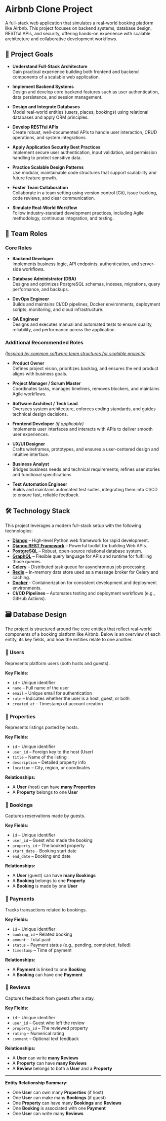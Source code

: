 # Airbnb Clone Project
A full-stack web application that simulates a real-world booking platform like Airbnb. This project focuses on backend systems, database design, RESTful APIs, and security, offering hands-on experience with scalable architecture and collaborative development workflows.

## 🚀 Project Goals

- **Understand Full-Stack Architecture**  
  Gain practical experience building both frontend and backend components of a scalable web application.

- **Implement Backend Systems**  
  Design and develop core backend features such as user authentication, data persistence, and session management.

- **Design and Integrate Databases**  
  Model real-world entities (users, places, bookings) using relational databases and apply ORM principles.

- **Develop RESTful APIs**  
  Create robust, well-documented APIs to handle user interaction, CRUD operations, and system integrations.

- **Apply Application Security Best Practices**  
  Implement secure user authentication, input validation, and permission handling to protect sensitive data.

- **Practice Scalable Design Patterns**  
  Use modular, maintainable code structures that support scalability and future feature growth.

- **Foster Team Collaboration**  
  Collaborate in a team setting using version control (Git), issue tracking, code reviews, and clear communication.

- **Simulate Real-World Workflow**  
  Follow industry-standard development practices, including Agile methodology, continuous integration, and testing.

## 👥 Team Roles

### Core Roles
- **Backend Developer**  
  Implements business logic, API endpoints, authentication, and server-side workflows.

- **Database Administrator (DBA)**  
  Designs and optimizes PostgreSQL schemas, indexes, migrations, query performance, and backups.

- **DevOps Engineer**  
  Builds and maintains CI/CD pipelines, Docker environments, deployment scripts, monitoring, and cloud infrastructure.

- **QA Engineer**  
  Designs and executes manual and automated tests to ensure quality, reliability, and performance across the application.

### Additional Recommended Roles
 *([Inspired by common software team structures for scalable projects](https://itrexgroup.com/blog/software-development-team-structure/))*

- **Product Owner**  
  Defines project vision, prioritizes backlog, and ensures the end product aligns with business goals.

- **Project Manager / Scrum Master**  
  Coordinates tasks, manages timelines, removes blockers, and maintains Agile workflows.

- **Software Architect / Tech Lead**  
  Oversees system architecture, enforces coding standards, and guides technical design decisions.

- **Frontend Developer** *(if applicable)*  
  Implements user interfaces and interacts with APIs to deliver smooth user experiences.

- **UX/UI Designer**  
  Crafts wireframes, prototypes, and ensures a user-centered design and intuitive interface.

- **Business Analyst**  
  Bridges business needs and technical requirements; refines user stories and functional specifications.

- **Test Automation Engineer**  
  Builds and maintains automated test suites, integrating them into CI/CD to ensure fast, reliable feedback.



## 🛠️ Technology Stack

This project leverages a modern full-stack setup with the following technologies:

- **[Django](https://www.djangoproject.com/)** – High-level Python web framework for rapid development.
- **[Django REST Framework](https://www.django-rest-framework.org/)** – Powerful toolkit for building Web APIs.
- **[PostgreSQL](https://www.postgresql.org/)** – Robust, open-source relational database system.
- **[GraphQL](https://graphql.org/)** – Flexible query language for APIs and runtime for fulfilling those queries.
- **[Celery](https://docs.celeryq.dev/)** – Distributed task queue for asynchronous job processing.
- **[Redis](https://redis.io/)** – In-memory data store used as a message broker for Celery and caching.
- **[Docker](https://www.docker.com/)** – Containerization for consistent development and deployment environments.
- **CI/CD Pipelines** – Automates testing and deployment workflows (e.g., GitHub Actions).

## 🗃️ Database Design

The project is structured around five core entities that reflect real-world components of a booking platform like Airbnb. Below is an overview of each entity, its key fields, and how the entities relate to one another.

### 🔹 Users
Represents platform users (both hosts and guests).

**Key Fields:**
- `id` – Unique identifier
- `name` – Full name of the user
- `email` – Unique email for authentication
- `role` – Indicates whether the user is a host, guest, or both
- `created_at` – Timestamp of account creation

### 🔹 Properties
Represents listings posted by hosts.

**Key Fields:**
- `id` – Unique identifier
- `user_id` – Foreign key to the host (User)
- `title` – Name of the listing
- `description` – Detailed property info
- `location` – City, region, or coordinates

**Relationships:**
- A **User** (host) can have **many Properties**
- A **Property** belongs to one **User**

### 🔹 Bookings
Captures reservations made by guests.

**Key Fields:**
- `id` – Unique identifier
- `user_id` – Guest who made the booking
- `property_id` – The booked property
- `start_date` – Booking start date
- `end_date` – Booking end date

**Relationships:**
- A **User** (guest) can have **many Bookings**
- A **Booking** belongs to one **Property**
- A **Booking** is made by one **User**

### 🔹 Payments
Tracks transactions related to bookings.

**Key Fields:**
- `id` – Unique identifier
- `booking_id` – Related booking
- `amount` – Total paid
- `status` – Payment status (e.g., pending, completed, failed)
- `timestamp` – Time of payment

**Relationships:**
- A **Payment** is linked to one **Booking**
- A **Booking** can have one **Payment**

### 🔹 Reviews
Captures feedback from guests after a stay.

**Key Fields:**
- `id` – Unique identifier
- `user_id` – Guest who left the review
- `property_id` – The reviewed property
- `rating` – Numerical rating
- `comment` – Optional text feedback

**Relationships:**
- A **User** can write **many Reviews**
- A **Property** can have **many Reviews**
- A **Review** belongs to both a **User** and a **Property**

---

**Entity Relationship Summary:**

- One **User** can own many **Properties** (if host)
- One **User** can make many **Bookings** (if guest)
- One **Property** can have many **Bookings** and **Reviews**
- One **Booking** is associated with one **Payment**
- One **User** can write many **Reviews**

